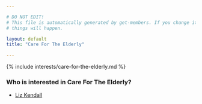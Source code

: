 ```yaml
---

# DO NOT EDIT!
# This file is automatically generated by get-members. If you change it, bad
# things will happen.

layout: default
title: "Care For The Elderly"

---
```


{% include interests/care-for-the-elderly.md %}

### Who is interested in Care For The Elderly?


* [Liz Kendall](members/liz-kendall.html)

